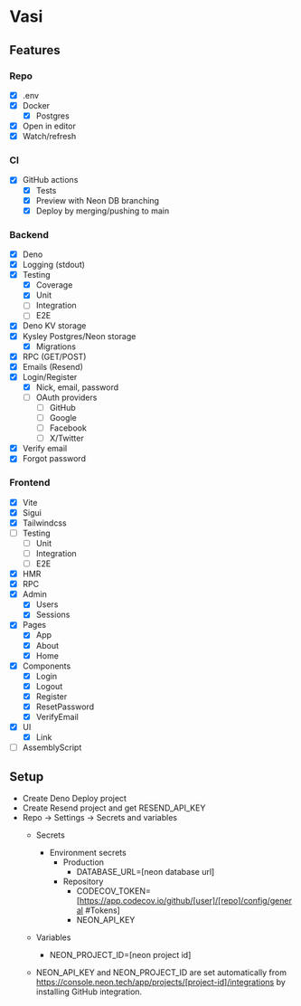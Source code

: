 # Vasi

## Features

### Repo

- [x] .env
- [x] Docker
  - [x] Postgres
- [x] Open in editor
- [x] Watch/refresh

### CI
- [x] GitHub actions
  - [x] Tests
  - [x] Preview with Neon DB branching
  - [x] Deploy by merging/pushing to main

### Backend

- [x] Deno
- [x] Logging (stdout)
- [x] Testing
  - [x] Coverage
  - [x] Unit
  - [ ] Integration
  - [ ] E2E
- [x] Deno KV storage
- [x] Kysley Postgres/Neon storage
  - [x] Migrations
- [x] RPC (GET/POST)
- [x] Emails (Resend)
- [x] Login/Register
  - [x] Nick, email, password
  - [ ] OAuth providers
    - [ ] GitHub
    - [ ] Google
    - [ ] Facebook
    - [ ] X/Twitter
- [x] Verify email
- [x] Forgot password

### Frontend

- [x] Vite
- [x] Sigui
- [x] Tailwindcss
- [ ] Testing
  - [ ] Unit
  - [ ] Integration
  - [ ] E2E
- [x] HMR
- [x] RPC
- [x] Admin
  - [x] Users
  - [x] Sessions
- [x] Pages
  - [x] App
  - [x] About
  - [x] Home
- [x] Components
  - [x] Login
  - [x] Logout
  - [x] Register
  - [x] ResetPassword
  - [x] VerifyEmail
- [x] UI
  - [x] Link
- [ ] AssemblyScript

## Setup

- Create Deno Deploy project
- Create Resend project and get RESEND_API_KEY
- Repo -> Settings -> Secrets and variables
  - Secrets
    - Environment secrets
      - Production
        - DATABASE_URL=[neon database url]
      - Repository
        - CODECOV_TOKEN=[https://app.codecov.io/github/[user]/[repo]/config/general #Tokens]
        - NEON_API_KEY
  - Variables
    - NEON_PROJECT_ID=[neon project id]

  - NEON_API_KEY and NEON_PROJECT_ID are set automatically
    from https://console.neon.tech/app/projects/[project-id]/integrations by installing GitHub integration.
